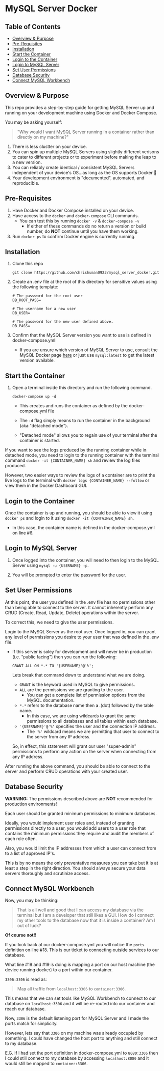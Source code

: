 # MySQL Server Docker

## Table of Contents

- [Overview & Purpose](#overview)
- [Pre-Requisites](#pre-reqs)
- [Installation](#install)
- [Start the Container](#start)
- [Login to the Container](#login-container)
- [Login to MySQL Server](#login-server)
- [Set User Permissions](#user-permissions)
- [Database Security](#security)
- [Connect MySQL Workbench](#workbench)

<a name="overview" />

## Overview & Purpose

This repo provides a step-by-step guide for getting MySQL Server up and running on your development machine using Docker and Docker Compose.

You may be asking yourself:

> "Why would I want MySQL Server running in a container rather than directly on my machine?"

1. There is less clustter on your device.
1. You can spin up multiple MySQL Servers using slightly different verisons to cater to different projects or to experiment before making the leap to a new version.
1. You can reliably create identical / consistent MySQL Servers independent of your device's OS...as long as the OS supports Docker 🙂
1. Your development environment is "documented", automated, and reproducible.

<a name="pre-reqs"></a>

## Pre-Requisites

1. Have Docker and Docker Compose installed on your device.
1. Have access to the `docker` and `docker-compose` CLI commands.
   - You can test this by running `docker -v` & `docker-compose -v`
     - If either of these commands do no return a version or build number, do **NOT** continue until you have them working.
1. Run `docker ps` to confirm Docker engine is currently running.

<a name="install"></a>

## Installation

1. Clone this repo

   ```
   git clone https://github.com/chrishuman0923/mysql_server_docker.git
   ```

1. Create an .env file at the root of this directory for sensitive values using the following template:

   ```
   # The password for the root user
   DB_ROOT_PASS=

   # The username for a new user
   DB_USER=

   # The password for the new user defined above.
   DB_PASS=
   ```

1. Confirm that the MySQL Server version you want to use is defined in docker-compose.yml
   - If you are unsure which version of MySQL Server to use, consult the MySQL Docker page [here](https://hub.docker.com/_/mysql) or just use `mysql:latest` to get the latest version available.

<a name="start"></a>

## Start the Container

1. Open a terminal inside this directory and run the following command.

   ```
   docker-compose up -d
   ```

   - This creates and runs the container as defined by the docker-compose.yml file

   - The `-d` flag simply means to run the container in the background (aka "detached mode").

   - "Detached mode" allows you to regain use of your terminal after the container is started.

If you want to see the logs produced by the running container while in detached mode, you need to login to the running container with the terminal command `docker -it {CONTAINER_NAME} sh` and review the log files produced.

However, two easier ways to review the logs of a container are to print the live logs to the terminal with `docker logs {CONTAINER_NAME} --follow` or view them in the Docker Dashboard GUI.

<a name="login-container"></a>

## Login to the Container

Once the container is up and running, you should be able to view it using `docker ps` and login to it using `docker -it {CONTAINER_NAME} sh`.

- In this case, the container name is defined in the docker-compose.yml on line #6.

<a name="login-server"></a>

## Login to MySQL Server

1. Once logged into the container, you will need to then login to the MySQL Server using `mysql -u {USERNAME} -p`.

1. You will be prompted to enter the password for the user.

<a name='user-permissions'></a>

## Set User Permissions

At this point, the user you defined in the .env file has no permissions other than being able to connect to the server. It cannot inherently perform any CRUD (Create, Read, Update, Delete) operations within the server.

To correct this, we need to give the user permissions.

Login to the MySQL Server as the root user. Once logged in, you can grant any level of permissions you desire to your user that was defined in the .env file.

- If this server is soley for development and will never be in production (i.e. "public facing") then you can run the following:

  ```
  GRANT ALL ON *.* TO '{USERNAME}'@'%';
  ```

  Lets break that command down to understand what we are doing.

  - `GRANT` is the keyword used in MySQL to give permissions.
  - `ALL` are the permissions we are granting to the user.
    - You can get a complete list of permission options from the MySQL documentation.
  - `*.*` refers to the database name then a .(dot) followed by the table name.
    - In this case, we are using wildcards to grant the same permissions to all databases and all tables within each database.
  - `'{USERNAME}'@'%'` specifies the user and the connection IP address.
    - The `'%'` wildcard means we are permitting that user to connect to the server from any IP address.

  So, in effect, this statement will grant our user "super-admin" permissions to perform any action on the server when connecting from any IP address.

After running the above command, you should be able to connect to the server and perform CRUD operations with your created user.

<a name="security"></a>

## Database Security

**WARNING:** The permissions described above are **NOT** recommended for production environments!

Each user should be granted minimum permissions to minimum databases.

Ideally, you would implement user roles and, instead of granting permissions directly to a user, you would add users to a user role that contains the minimum permissions they require and audit the members of each role often.

Also, you would limit the IP addresses from which a user can connect from to a list of approved IP's.

This is by no means the only preventative measures you can take but it is at least a step in the right direction. You should always secure your data servers thoroughly and scrutinize access.

<a name="workbench"></a>

## Connect MySQL Workbench

Now, you may be thinking:

> That is all well and good that I can access my database via the terminal but I am a developer that still likes a GUI. How do I connect my other tools to the database now that it is inside a container? Am I out of luck?

**Of course not!!**

If you look back at our docker-compose.yml you will notice the `ports` definition on line #18. This is our ticket to connecting outside services to our database.

What line #18 and #19 is doing is mapping a port on our host machine (the device running docker) to a port within our container.

`3306:3306` is read as:

> Map all traffic from `localhost:3306` to `container:3306`.

This means that we can set tools like MySQL Workbench to connect to our database on `localhost:3306` and it will be re-routed into our container and reach our database.

Now, `3306` is the default listening port for MySQL Server and I made the ports match for simplicity.

However, lets say that `3306` on my machine was already occupied by something. I could have changed the host port to anything and still connect to my database.

E.G. If I had set the port definition in docker-compose.yml to `8080:3306` then I could still connect to my database by accessing `localhost:8080` and it would still be mapped to `container:3306`.
